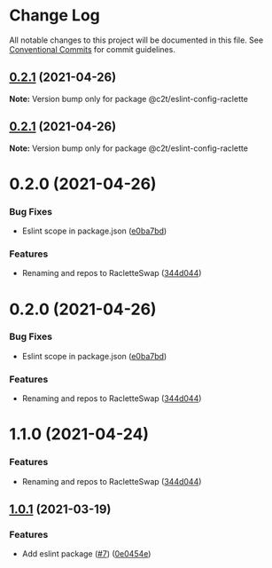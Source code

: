 # Change Log

All notable changes to this project will be documented in this file.
See [Conventional Commits](https://conventionalcommits.org) for commit guidelines.

## [0.2.1](https://github.com/racletteswap/raclette-toolkit/tree/master/packages/eslint-config-raclette/compare/@c2t/eslint-config-raclette@0.2.0...@c2t/eslint-config-raclette@0.2.1) (2021-04-26)

**Note:** Version bump only for package @c2t/eslint-config-raclette





## [0.2.1](https://github.com/racletteswap/raclette-toolkit/tree/master/packages/eslint-config-raclette/compare/@c2t/eslint-config-raclette@0.2.0...@c2t/eslint-config-raclette@0.2.1) (2021-04-26)

**Note:** Version bump only for package @c2t/eslint-config-raclette





# 0.2.0 (2021-04-26)


### Bug Fixes

* Eslint scope in package.json ([e0ba7bd](https://github.com/racletteswap/raclette-toolkit/tree/master/packages/eslint-config-raclette/commit/e0ba7bdcd03d7f4a914bf663f16255cd6052e1bd))


### Features

* Renaming and repos to RacletteSwap ([344d044](https://github.com/racletteswap/raclette-toolkit/tree/master/packages/eslint-config-raclette/commit/344d044642678bcbbd293ecc9334a6ed3001414e))





# 0.2.0 (2021-04-26)


### Bug Fixes

* Eslint scope in package.json ([e0ba7bd](https://github.com/racletteswap/raclette-toolkit/tree/master/packages/eslint-config-raclette/commit/e0ba7bdcd03d7f4a914bf663f16255cd6052e1bd))


### Features

* Renaming and repos to RacletteSwap ([344d044](https://github.com/racletteswap/raclette-toolkit/tree/master/packages/eslint-config-raclette/commit/344d044642678bcbbd293ecc9334a6ed3001414e))





# 1.1.0 (2021-04-24)


### Features

* Renaming and repos to RacletteSwap ([344d044](https://github.com/racletteswap/raclette-toolkit/tree/master/packages/eslint-config-raclette/commit/344d044642678bcbbd293ecc9334a6ed3001414e))





## [1.0.1](https://github.com/pancakeswap/pancake-toolkit/tree/master/packages/eslint-config-pancake/compare/@pancakeswap-libs/eslint-config-pancake@1.0.1...@pancakeswap-libs/eslint-config-pancake@1.0.1) (2021-03-19)


### Features

* Add eslint package ([#7](https://github.com/pancakeswap/pancake-toolkit/tree/master/packages/eslint-config-pancake/issues/7)) ([0e0454e](https://github.com/pancakeswap/pancake-toolkit/tree/master/packages/eslint-config-pancake/commit/0e0454eb9a63e976934956dc5c66fbef2ce2017a))
